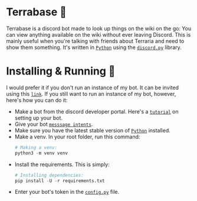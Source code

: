 # Terrabase 🌳
Terrabase is a discord bot made to look up things on the wiki on the go: You can view anything available on the wiki without ever leaving Discord. This is mainly useful when you're talking with friends about Terraria and need to show them something. It's written in [`Python`](https://www.python.org/) using the [`discord.py`](https://github.com/Rapptz/discord.py) library.

# Installing & Running 🤖
I would prefer it if you don't run an instance of my bot. It can be invited using this [`link`](https://discord.com/api/oauth2/authorize?client_id=1082253996695224330&permissions=414464723008&scope=bot). If you still want to run an instance of my bot, however, here's how you can do it:
* Make a bot from the discord developer portal. Here's a [`tutorial`](https://discordpy.readthedocs.io/en/latest/discord.html) on setting up your bot.
* Give your bot [`messsage intents`](https://discordpy.readthedocs.io/en/latest/intents.html).
* Make sure you have the latest stable version of [`Python`](https://www.python.org/) installed.
* Make a venv. In your root folder, run this command:
  ```py
  # Making a venv:
  python3 -m venv venv
  ```
* Install the requirements. This is simply:
  ```py
  # Installing dependencies:
  pip install -U -r requirements.txt
  ```
* Enter your bot's token in the [`config.py`](https://github.com/its-truce/terrabase/blob/main/main/config.py) file.
